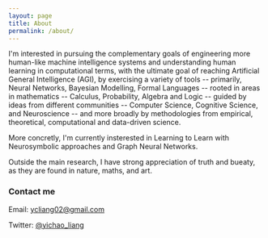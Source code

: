 ```yaml
---
layout: page
title: About
permalink: /about/
---
```


I'm interested in pursuing the complementary goals of engineering more human-like machine intelligence systems and understanding human learning in computational terms, with the ultimate goal of reaching Artificial General Intelligence (AGI), by exercising a variety of tools -- primarily, Neural Networks, Bayesian Modelling, Formal Languages -- rooted in areas in mathematics --  Calculus, Probability, Algebra and Logic -- guided by ideas from different communities -- Computer Science, Cognitive Science, and Neuroscience -- and more broadly by methodologies from empirical, theoretical, computational and data-driven science.

More concretly, I'm currently insterested in Learning to Learn with Neurosymbolic approaches and Graph Neural Networks.

Outside the main research, I have strong appreciation of truth and bueaty, as they are found in nature, maths, and art.

### Contact me

Email: [ycliang02@gmail.com](mailto:ycliang02@gmail.com)


Twitter: [@yichao_liang](https://twitter.com/yichao_liang)
